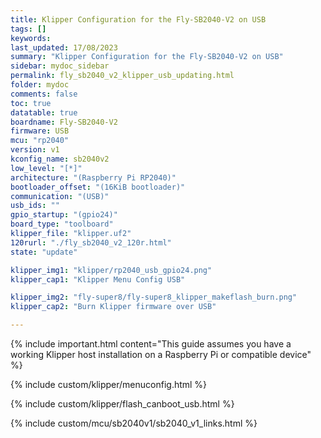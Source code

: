 ```yaml
---
title: Klipper Configuration for the Fly-SB2040-V2 on USB
tags: []
keywords: 
last_updated: 17/08/2023
summary: "Klipper Configuration for the Fly-SB2040-V2 on USB"
sidebar: mydoc_sidebar
permalink: fly_sb2040_v2_klipper_usb_updating.html
folder: mydoc
comments: false
toc: true
datatable: true
boardname: Fly-SB2040-V2
firmware: USB
mcu: "rp2040"
version: v1
kconfig_name: sb2040v2
low_level: "[*]"
architecture: "(Raspberry Pi RP2040)"
bootloader_offset: "(16KiB bootloader)"
communication: "(USB)"
usb_ids: ""
gpio_startup: "(gpio24)"
board_type: "toolboard"
klipper_file: "klipper.uf2"
120rurl: "./fly_sb2040_v2_120r.html"
state: "update"

klipper_img1: "klipper/rp2040_usb_gpio24.png"
klipper_cap1: "Klipper Menu Config USB"

klipper_img2: "fly-super8/fly-super8_klipper_makeflash_burn.png"
klipper_cap2: "Burn Klipper firmware over USB"

---
```

{% include important.html content="This guide assumes you have a working Klipper host installation on a Raspberry Pi or compatible device" %}

{% include custom/klipper/menuconfig.html %}

{% include custom/klipper/flash_canboot_usb.html %}

{% include custom/mcu/sb2040v1/sb2040_v1_links.html %}

